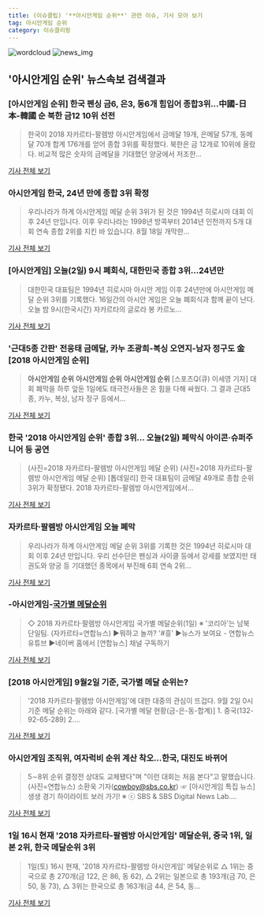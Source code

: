 ```yaml
---
title: (이슈클립) '**아시안게임 순위**' 관련 이슈, 기사 모아 보기
tag: 아시안게임 순위
category: 이슈클리핑
---
```

![wordcloud](https://s3.ap-northeast-2.amazonaws.com/lyrics101-wordcloud/2018-09-02-1535839445.png)
![news_img](https://user-images.githubusercontent.com/42597476/44507050-1206f400-a6e4-11e8-8d98-7ffbfebb353f.png)
## **'**아시안게임 순위**'** 뉴스속보 검색결과
### [**아시안게임 순위**] 한국 펜싱 금6, 은3, 동6개 힘입어 종합3위…中國-日本-韓國 순 북한 금12 10위 선전

>한국이 2018 자카르타-팔렘방 아시안게임에서 금메달 19개, 은메달 57개, 동메달 70개 합계 176개를 얻어 종합 3위를 확정했다. 북한은 금 12개로 10위에 올랐다. 비교적 많은 숫자의 금메달을 기대했던 양궁에서 저조한...

<a href="http://www.gyotongn.com/news/articleView.html?idxno=198102" target="_blank">기사 전체 보기</a>

### 아시안게임 한국, 24년 만에 종합 3위 확정

>우리나라가 하계 아시안게임 메달 순위 3위가 된 것은 1994년 히로시마 대회 이후 24년 만입니다. 이후 우리나라는 1998년 방콕부터 2014년 인천까지 5개 대회 연속 종합 2위를 지킨 바 있습니다. 8월 18일 개막한...

<a href="https://news.sbs.co.kr/news/endPage.do?news_id=N1004916513&plink=ORI&cooper=NAVER" target="_blank">기사 전체 보기</a>

### [아시안게임] 오늘(2일) 9시 폐회식, 대한민국 종합 3위...24년만

>대한민국 대표팀은 1994년 히로시마 아시안 게임 이후 24년만에 아시안게임 메달 순위 3위를 기록했다. 16일간의 아시안 게임은 오늘 폐회식과 함께 끝이 난다. 오늘 밤 9시(한국시간) 자카르타의 글로라 봉 카르노...

<a href="http://www.kookje.co.kr/news2011/asp/newsbody.asp?code=0600&key=20180902.99099000168" target="_blank">기사 전체 보기</a>

### '근대5종 간판' 전웅태 금메달, 카누 조광희-복싱 오연지-남자 정구도 金 [2018 **아시안게임 순위**]

>**아시안게임 순위** **아시안게임 순위** **아시안게임 순위** [스포츠Q(큐) 이세영 기자] 대회 폐막을 하루 앞둔 1일에도 태극전사들은 온 힘을 다해 싸웠다.  그 결과 근대5종, 카누, 복싱, 남자 정구 등에서...

<a href="http://www.sportsq.co.kr/news/articleView.html?idxno=301061" target="_blank">기사 전체 보기</a>

### 한국 '2018 **아시안게임 순위**' 종합 3위… 오늘(2일) 폐막식 아이콘·슈퍼주니어 등 공연

>(사진=2018 자카르타-팔렘방 아시안게임 메달 순위) (사진=2018 자카르타-팔렘방 아시안게임 메달 순위) [톱데일리] 한국 대표팀이 금메달 49개로 종합 순위 3위가 확정됐다. 2018 자카르타-팔렘방 아시안게임에서...

<a href="http://www.topdaily.kr/news/articleView.html?idxno=55123" target="_blank">기사 전체 보기</a>

### 자카르타·팔렘방 아시안게임 오늘 폐막

>우리나라가 하계 아시안게임 메달 순위 3위를 기록한 것은 1994년 히로시마 대회 이후 24년 만입니다. 우리 선수단은 펜싱과 사이클 등에서 강세를 보였지만 태권도와 양궁 등 기대했던 종목에서 부진해 6회 연속 2위...

<a href="http://news.kbs.co.kr/news/view.do?ncd=4032663&ref=A" target="_blank">기사 전체 보기</a>

### -아시안게임-[국가별 메달순위](1일)

>◇ 2018 자카르타·팔렘방 아시안게임 국가별 메달순위(1일) ※ '코리아'는 남북 단일팀. (자카르타=연합뉴스) ▶뭐하고 놀까? '#흥' ▶뉴스가 보여요 - 연합뉴스 유튜브 ▶네이버 홈에서 [연합뉴스] 채널 구독하기

<a href="http://app.yonhapnews.co.kr/YNA/Basic/SNS/r.aspx?c=AKR20180902000400007&did=1195m" target="_blank">기사 전체 보기</a>

### [2018 아시안게임] 9월2일 기준, 국가별 메달 순위는?

>'2018 자카르타·팔렘방 아시안게임'에 대한 대중의 관심이 뜨겁다. 9월 2일 0시 기준 메달 순위는 아래와 같다.      [국가별 메달 현황(금-은-동-합계)]     1. 중국(132-92-65-289)    2....

<a href="http://www.topstarnews.net/news/articleView.html?idxno=475140" target="_blank">기사 전체 보기</a>

### 아시안게임 조직위, 여자럭비 순위 계산 착오…한국, 대진도 바뀌어

>5∼8위 순위 결정전 상대도 교체됐다"며 "이런 대회는 처음 본다"고 말했습니다. (사진=연합뉴스)  소환욱 기자(cowboy@sbs.co.kr) ☞ [아시안게임 특집 뉴스] 생생 경기 하이라이트 보러 가기! ※ ⓒ SBS & SBS Digital News Lab....

<a href="https://news.sbs.co.kr/news/endPage.do?news_id=N1004916268&plink=ORI&cooper=NAVER" target="_blank">기사 전체 보기</a>

### 1일 16시 현재 '2018 자카르타-팔렘방 아시안게임' 메달순위, 중국 1위, 일본 2위, 한국 메달순위 3위

>1일(토) 16시 현재, '2018 자카르타-팔렘방 아시안게임' 메달순위로 △ 1위는 중국으로 총 270개(금 122, 은 86, 동 62), △ 2위는 일본으로 총 193개(금 70, 은 50, 동 73), △ 3위는 한국으로 총 163개(금 44, 은 54, 동...

<a href="http://www.lecturernews.com/news/articleView.html?idxno=6559" target="_blank">기사 전체 보기</a>


